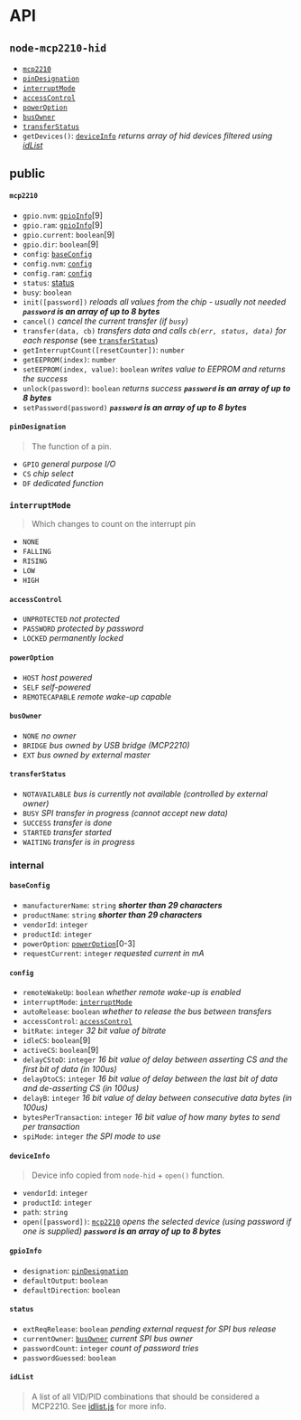 # API

## `node-mcp2210-hid`
 - [`mcp2210`](#mcp2210)
 - [`pinDesignation`](#pindesignation)
 - [`interruptMode`](#interruptmode)
 - [`accessControl`](#accesscontrol)
 - [`powerOption`](#poweroption)
 - [`busOwner`](#busowner)
 - [`transferStatus`](#transferstatus)
 - `getDevices()`: [`deviceInfo`](#deviceinfo) *returns array of hid devices filtered using [idList](#idList)*

## public

#### `mcp2210`
 - `gpio.nvm`: [`gpioInfo`](#gpioinfo)\[9\]
 - `gpio.ram`: [`gpioInfo`](#gpioinfo)\[9\]
 - `gpio.current`: `boolean`\[9\]
 - `gpio.dir`: `boolean`\[9\]
 - `config`: [`baseConfig`](#baseconfig)
 - `config.nvm`: [`config`](#config)
 - `config.ram`: [`config`](#config)
 - `status`: [status](#status)
 - `busy`: `boolean`
 - `init([password])` *reloads all values from the chip - usually not needed* ***`password` is an array of up to 8 bytes***
 - `cancel()` *cancel the current transfer (if `busy`)*
 - `transfer(data, cb)` *transfers data and calls `cb(err, status, data)` for each response*  (see [`transferStatus`](#transferstatus))
 - `getInterruptCount([resetCounter])`: `number`
 - `getEEPROM(index)`: `number`
 - `setEEPROM(index, value)`: `boolean` *writes value to EEPROM and returns the success*
 - `unlock(password)`: `boolean` *returns success* ***`password` is an array of up to 8 bytes***
 - `setPassword(password)` ***`password` is an array of up to 8 bytes***

#### `pinDesignation`
> The function of a pin.

 - `GPIO` *general purpose I/O*
 - `CS` *chip select*
 - `DF` *dedicated function*

### `interruptMode`
> Which changes to count on the interrupt pin

 - `NONE`
 - `FALLING`
 - `RISING`
 - `LOW`
 - `HIGH`

#### `accessControl`
 - `UNPROTECTED` *not protected*
 - `PASSWORD` *protected by password*
 - `LOCKED` *permanently locked*

#### `powerOption`
 - `HOST` *host powered*
 - `SELF` *self-powered*
 - `REMOTECAPABLE` *remote wake-up capable*

#### `busOwner`
 - `NONE` *no owner*
 - `BRIDGE` *bus owned by USB bridge (MCP2210)*
 - `EXT` *bus owned by external master*

#### `transferStatus`
 - `NOTAVAILABLE` *bus is currently not available (controlled by external owner)*
 - `BUSY` *SPI transfer in progress (cannot accept new data)*
 - `SUCCESS` *transfer is done*
 - `STARTED` *transfer started*
 - `WAITING` *transfer is in progress*

### internal

#### `baseConfig`
 - `manufacturerName`: `string` ***shorter than 29 characters***
 - `productName`: `string` ***shorter than 29 characters***
 - `vendorId`: `integer`
 - `productId`: `integer`
 - `powerOption`: [`powerOption`](#poweroption)\[0-3\]
 - `requestCurrent`: `integer` *requested current in mA*

#### `config`
 - `remoteWakeUp`: `boolean` *whether remote wake-up is enabled*
 - `interruptMode`: [`interruptMode`](#interruptmode)
 - `autoRelease`: `boolean` *whether to release the bus between transfers*
 - `accessControl`: [`accessControl`](#accesscontrol)
 - `bitRate`: `integer` *32 bit value  of bitrate*
 - `idleCS`: `boolean`\[9\]
 - `activeCS`: `boolean`\[9\]
 - `delayCStoD`: `integer` *16 bit value of delay between asserting CS and the first bit of data (in 100us)*
 - `delayDtoCS`: `integer` *16 bit value of delay between the last bit of data and de-asserting CS (in 100us)*
 - `delayB`: `integer` *16 bit value of delay between consecutive data bytes (in 100us)*
 - `bytesPerTransaction`: `integer` *16 bit value of how many bytes to send per transaction*
 - `spiMode`: `integer` *the SPI mode to use*

#### `deviceInfo`
> Device info copied from `node-hid` + `open()` function.

 - `vendorId`: `integer`
 - `productId`: `integer`
 - `path`: `string`
 - `open([password])`: [`mcp2210`](#mcp2210) *opens the selected device (using password if one is supplied)* ***`password` is an array of up to 8 bytes***

#### `gpioInfo`
 - `designation`: [`pinDesignation`](#pindesignation)
 - `defaultOutput`: `boolean`
 - `defaultDirection`: `boolean`

#### `status`
 - `extReqRelease`: `boolean` *pending external request for SPI bus release*
 - `currentOwner`: [`busOwner`](#busowner) *current SPI bus owner*
 - `passwordCount`: `integer` *count of password tries*
 - `passwordGuessed`: `boolean`

#### `idList`
> A list of all VID/PID combinations that should be considered a MCP2210. See [idlist.js](src/idlist.js) for more info.
